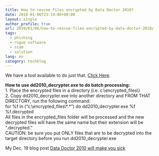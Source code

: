```yaml
---
title: How to rescue files encrypted by Data Doctor 2010?
date: 2010-01-06T23:19:00+00:00
layout: single
author_profile: true
url: 2010/01/06/how-to-rescue-files-encrypted-by-data-doctor-2010/
tags:
  - phishing
  - rogue software
  - scam
  - solution
lang: en
category: techblog
---
```

We have a tool available to do just that. [Click Here](http://sunbelt-software.com/support/dd2010_decrypter.rar).<span><a href="http://sunbelt-software.com/support/dd2010_decrypter.rar" target="_blank"></a></span>

<div>
</div>

<div>
  <div>
    <b>How to use dd2010_decrypter.exe to do batch processing:</b>
  </div>
  
  <div>
  </div>
  
  <div>
    1. Place the encrypted files in a directory (i.e. c:\encrypted_files\)
  </div>
  
  <div>
  </div>
  
  <div>
    2. Copy dd2010_decrypter.exe into another directory and FROM THAT DIRECTORY, run the following command:
  </div>
  
  <div>
  </div>
  
  <div>
    for %f in (&#8220;c:\encrypted_files\*.*&#8221;) do dd2010_decrypter.exe %f %f.decrypted
  </div>
  
  <div>
  </div>
  
  <div>
    All files in the encrypted_files folder will be processed and the new decrypted files will have the same name but their extension will be “.decrypted.”
  </div>
  
  <div>
  </div>
  
  <div>
    CAUTION: be sure you put ONLY files that are to be decrypted into the target directory before you run dd2010_decrypter.exe
  </div>
  
  <p>
    My Dec. 19 blog post <a href="http://boelectronic.blogspot.com/2009/12/data-doctor-2010-will-make-you-sick.html">Data Doctor 2010 will make you sick</a> </div>